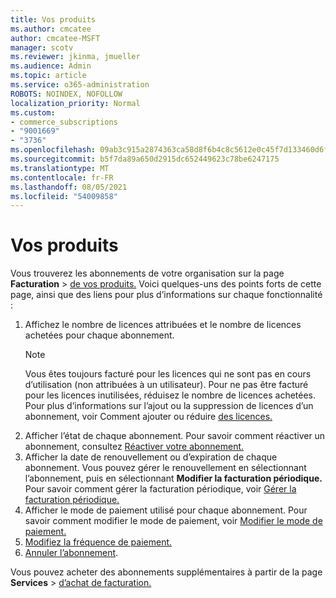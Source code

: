 ```yaml
---
title: Vos produits
ms.author: cmcatee
author: cmcatee-MSFT
manager: scotv
ms.reviewer: jkinma, jmueller
ms.audience: Admin
ms.topic: article
ms.service: o365-administration
ROBOTS: NOINDEX, NOFOLLOW
localization_priority: Normal
ms.custom:
- commerce_subscriptions
- "9001669"
- "3736"
ms.openlocfilehash: 09ab3c915a2874363ca58d8f6b4c8c5612e0c45f7d133460d6fc61bfacc8ab4f
ms.sourcegitcommit: b5f7da89a650d2915dc652449623c78be6247175
ms.translationtype: MT
ms.contentlocale: fr-FR
ms.lasthandoff: 08/05/2021
ms.locfileid: "54009858"
---
```

# <a name="your-products"></a>Vos produits

Vous trouverez les abonnements de votre organisation sur la page **Facturation**  >  [de vos produits.](https://go.microsoft.com/fwlink/p/?linkid=842054) Voici quelques-uns des points forts de cette page, ainsi que des liens pour plus d’informations sur chaque fonctionnalité :

1. Affichez le nombre de licences attribuées et le nombre de licences achetées pour chaque abonnement.
    > [!NOTE]
    > Vous êtes toujours facturé pour les licences qui ne sont pas en cours d’utilisation (non attribuées à un utilisateur). Pour ne pas être facturé pour les licences inutilisées, réduisez le nombre de licences achetées. Pour plus d’informations sur l’ajout ou la suppression de licences d’un abonnement, voir Comment ajouter ou réduire [des licences.](https://docs.microsoft.com/alchemyinsights/how-to-add-or-reduce-licenses)
2. Afficher l’état de chaque abonnement. Pour savoir comment réactiver un abonnement, consultez [Réactiver votre abonnement.](reactivate-your-subscription.md)
3. Afficher la date de renouvellement ou d’expiration de chaque abonnement. Vous pouvez gérer le renouvellement en sélectionnant l’abonnement, puis en sélectionnant **Modifier la facturation périodique.** Pour savoir comment gérer la facturation périodique, voir [Gérer la facturation périodique.](manage-auto-renewal.md)
4. Afficher le mode de paiement utilisé pour chaque abonnement. Pour savoir comment modifier le mode de paiement, voir [Modifier le mode de paiement.](change-payment-method.md)
5. [Modifiez la fréquence de paiement.](change-how-often-you-pay.md)
6. [Annuler l’abonnement](https://go.microsoft.com/fwlink/?linkid=2119113).

Vous pouvez acheter des abonnements supplémentaires à partir de la page **Services**  >  [d’achat de facturation.](https://go.microsoft.com/fwlink/p/?linkid=868433)